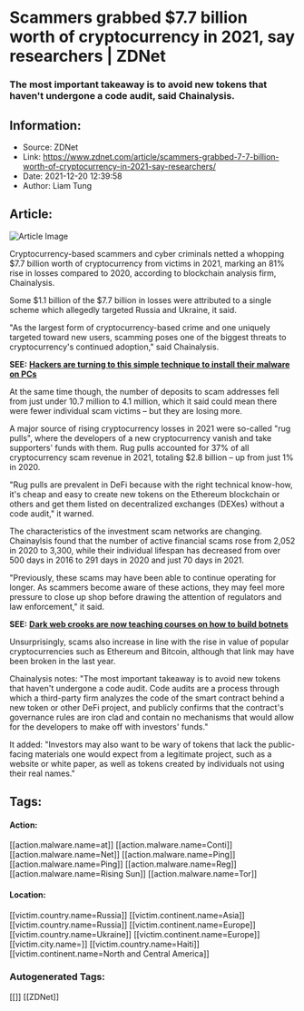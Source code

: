 # Scammers grabbed $7.7 billion worth of cryptocurrency in 2021, say researchers | ZDNet
### The most important takeaway is to avoid new tokens that haven't undergone a code audit, said Chainalysis.

## Information:
+ Source: ZDNet
+ Link: https://www.zdnet.com/article/scammers-grabbed-7-7-billion-worth-of-cryptocurrency-in-2021-say-researchers/
+ Date: 2021-12-20 12:39:58
+ Author: Liam Tung


## Article:
![Article Image](https://www.zdnet.com/a/img/resize/c46186e5ea2ef1651c7ad218d89b762571422198/2021/10/15/ebba8479-c60e-4724-8f98-4647217826af/shutterstock-1253457799.jpg?width=770&height=578&fit=crop&auto=webp)

Cryptocurrency-based scammers and cyber criminals netted a whopping $7.7 billion worth of cryptocurrency from victims in 2021, marking an 81% rise in losses compared to 2020, according to blockchain analysis firm, Chainalysis.  

Some $1.1 billion of the $7.7 billion in losses were attributed to a single scheme which allegedly targeted Russia and Ukraine, it said. 


"As the largest form of cryptocurrency-based crime and one uniquely targeted toward new users, scamming poses one of the biggest threats to cryptocurrency's continued adoption," said Chainalysis.

**SEE:** [**Hackers are turning to this simple technique to install their malware on PCs**](https://www.zdnet.com/article/hackers-are-turning-to-this-simple-technique-to-install-their-malware-on-pcs/#link=%7B%22linkText%22:%22Hackers%20are%20turning%20to%20this%20simple%20technique%20to%20install%20their%20malware%20on%20PCs%22,%22target%22:%22_blank%22,%22href%22:%22https://www.zdnet.com/article/hackers-are-turning-to-this-simple-technique-to-install-their-malware-on-pcs/%22,%22role%22:%22standard%22,%22absolute%22:%22%22%7D)

At the same time though, the number of deposits to scam addresses fell from just under 10.7 million to 4.1 million, which it said could mean there were fewer individual scam victims – but they are losing more.

A major source of rising cryptocurrency losses in 2021 were so-called "rug pulls", where the developers of a new cryptocurrency vanish and take supporters' funds with them. Rug pulls accounted for 37% of all cryptocurrency scam revenue in 2021, totaling $2.8 billion – up from just 1% in 2020. 

"Rug pulls are prevalent in DeFi because with the right technical know-how, it's cheap and easy to create new tokens on the Ethereum blockchain or others and get them listed on decentralized exchanges (DEXes) without a code audit," it warned. 






The characteristics of the investment scam networks are changing. Chainaylsis found that the number of active financial scams rose from 2,052 in 2020 to 3,300, while their individual lifespan has decreased from over 500 days in 2016 to 291 days in 2020 and just 70 days in 2021.     

"Previously, these scams may have been able to continue operating for longer. As scammers become aware of these actions, they may feel more pressure to close up shop before drawing the attention of regulators and law enforcement," it said.

**SEE:** [**Dark web crooks are now teaching courses on how to build botnets**](https://www.zdnet.com/article/college-for-cyber-criminals-dark-web-crooks-are-teaching-courses-on-how-to-build-botnets/#link=%7B%22role%22:%22standard%22,%22href%22:%22https://www.zdnet.com/article/college-for-cyber-criminals-dark-web-crooks-are-teaching-courses-on-how-to-build-botnets/%22,%22target%22:%22_blank%22,%22absolute%22:%22%22,%22linkText%22:%22Dark%20web%20crooks%20are%20now%20teaching%20courses%20on%20how%20to%20build%20botnets%22%7D)

Unsurprisingly, scams also increase in line with the rise in value of popular cryptocurrencies such as Ethereum and Bitcoin, although that link may have been broken in the last year. 

Chainalysis notes: "The most important takeaway is to avoid new tokens that haven't undergone a code audit. Code audits are a process through which a third-party firm analyzes the code of the smart contract behind a new token or other DeFi project, and publicly confirms that the contract's governance rules are iron clad and contain no mechanisms that would allow for the developers to make off with investors' funds."

It added: "Investors may also want to be wary of tokens that lack the public-facing materials one would expect from a legitimate project, such as a website or white paper, as well as tokens created by individuals not using their real names."





## Tags:

#### Action:
[[action.malware.name=at]] [[action.malware.name=Conti]] [[action.malware.name=Net]] [[action.malware.name=Ping]] [[action.malware.name=Ping]] [[action.malware.name=Reg]] [[action.malware.name=Rising Sun]] [[action.malware.name=Tor]]

#### Location:
[[victim.country.name=Russia]] [[victim.continent.name=Asia]] [[victim.country.name=Russia]] [[victim.continent.name=Europe]] [[victim.country.name=Ukraine]] [[victim.continent.name=Europe]] [[victim.city.name=]] [[victim.country.name=Haiti]] [[victim.continent.name=North and Central America]]

### Autogenerated Tags:
[[]] [[ZDNet]]

